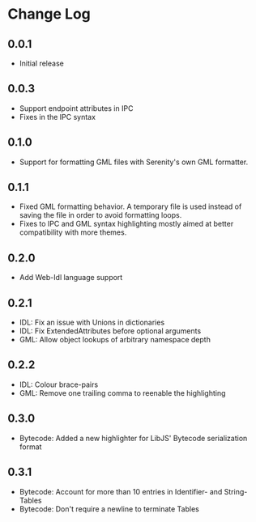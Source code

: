 # Change Log

## 0.0.1

- Initial release

## 0.0.3

- Support endpoint attributes in IPC
- Fixes in the IPC syntax

## 0.1.0

- Support for formatting GML files with Serenity's own GML formatter.

## 0.1.1

- Fixed GML formatting behavior. A temporary file is used instead of saving the file in order to avoid formatting loops.
- Fixes to IPC and GML syntax highlighting mostly aimed at better compatibility with more themes.

## 0.2.0

- Add Web-Idl language support

## 0.2.1

- IDL: Fix an issue with Unions in dictionaries
- IDL: Fix ExtendedAttributes before optional arguments
- GML: Allow object lookups of arbitrary namespace depth

## 0.2.2

- IDL: Colour brace-pairs
- GML: Remove one trailing comma to reenable the highlighting

## 0.3.0

- Bytecode: Added a new highlighter for LibJS' Bytecode serialization format

## 0.3.1

- Bytecode: Account for more than 10 entries in Identifier- and String-Tables
- Bytecode: Don't require a newline to terminate Tables
